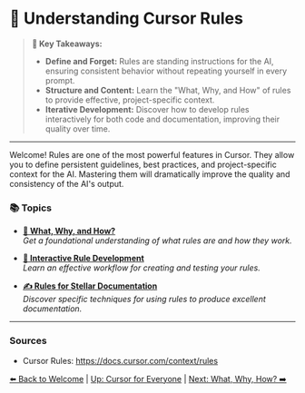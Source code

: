 # 🧩 Understanding Cursor Rules

> **🔑 Key Takeaways:**
>
> - **Define and Forget:** Rules are standing instructions for the AI, ensuring consistent behavior without repeating yourself in every prompt.
> - **Structure and Content:** Learn the "What, Why, and How" of rules to provide effective, project-specific context.
> - **Iterative Development:** Discover how to develop rules interactively for both code and documentation, improving their quality over time.

---

Welcome! Rules are one of the most powerful features in Cursor. They allow you to define persistent guidelines, best practices, and project-specific context for the AI. Mastering them will dramatically improve the quality and consistency of the AI's output.

### 📚 Topics

-   **[📜 What, Why, and How?](./02a-What-Why-How.md)**  
    *Get a foundational understanding of what rules are and how they work.*

-   **[🤝 Interactive Rule Development](./02b-Interactive-Rule-Development.md)**  
    *Learn an effective workflow for creating and testing your rules.*

-   **[✍️ Rules for Stellar Documentation](./02c-Rules-for-Stellar-Documentation.md)**  
    *Discover specific techniques for using rules to produce excellent documentation.*

---

### Sources

- Cursor Rules: https://docs.cursor.com/context/rules

[⬅️ Back to Welcome](../01-Welcome-to-Cursor.md) | [Up: Cursor for Everyone](../README.md) | [Next: What, Why, How? ➡️](./02a-What-Why-How.md) 